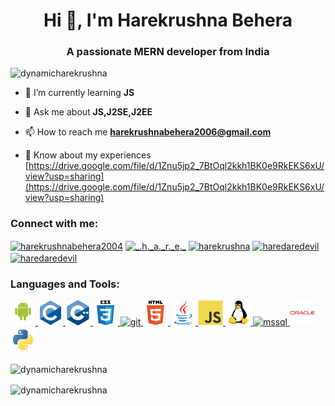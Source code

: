 <h1 align="center">Hi 👋, I'm Harekrushna Behera</h1>
<h3 align="center">A passionate MERN developer from India</h3>

<p align="left"> <img src="https://komarev.com/ghpvc/?username=dynamicharekrushna&label=Profile%20views&color=0e75b6&style=flat" alt="dynamicharekrushna" /> </p>

- 🌱 I’m currently learning **JS**

- 💬 Ask me about **JS,J2SE,J2EE**

- 📫 How to reach me **harekrushnabehera2006@gmail.com**

- 📄 Know about my experiences [https://drive.google.com/file/d/1Znu5jp2_7BtOql2kkh1BK0e9RkEKS6xU/view?usp=sharing](https://drive.google.com/file/d/1Znu5jp2_7BtOql2kkh1BK0e9RkEKS6xU/view?usp=sharing)

<h3 align="left">Connect with me:</h3>
<p align="left">
<a href="https://linkedin.com/in/harekrushnabehera2004" target="blank"><img align="center" src="https://raw.githubusercontent.com/rahuldkjain/github-profile-readme-generator/master/src/images/icons/Social/linked-in-alt.svg" alt="harekrushnabehera2004" height="30" width="40" /></a>
<a href="https://instagram.com/_.h._a._r._e._" target="blank"><img align="center" src="https://raw.githubusercontent.com/rahuldkjain/github-profile-readme-generator/master/src/images/icons/Social/instagram.svg" alt="_.h._a._r._e._" height="30" width="40" /></a>
<a href="https://www.codechef.com/users/harekrushna" target="blank"><img align="center" src="https://cdn.jsdelivr.net/npm/simple-icons@3.1.0/icons/codechef.svg" alt="harekrushna" height="30" width="40" /></a>
<a href="https://www.hackerrank.com/haredaredevil" target="blank"><img align="center" src="https://raw.githubusercontent.com/rahuldkjain/github-profile-readme-generator/master/src/images/icons/Social/hackerrank.svg" alt="haredaredevil" height="30" width="40" /></a>
<a href="https://www.leetcode.com/haredaredevil" target="blank"><img align="center" src="https://raw.githubusercontent.com/rahuldkjain/github-profile-readme-generator/master/src/images/icons/Social/leet-code.svg" alt="haredaredevil" height="30" width="40" /></a>
</p>

<h3 align="left">Languages and Tools:</h3>
<p align="left"> <a href="https://developer.android.com" target="_blank" rel="noreferrer"> <img src="https://raw.githubusercontent.com/devicons/devicon/master/icons/android/android-original-wordmark.svg" alt="android" width="40" height="40"/> </a> <a href="https://www.cprogramming.com/" target="_blank" rel="noreferrer"> <img src="https://raw.githubusercontent.com/devicons/devicon/master/icons/c/c-original.svg" alt="c" width="40" height="40"/> </a> <a href="https://www.w3schools.com/cpp/" target="_blank" rel="noreferrer"> <img src="https://raw.githubusercontent.com/devicons/devicon/master/icons/cplusplus/cplusplus-original.svg" alt="cplusplus" width="40" height="40"/> </a> <a href="https://www.w3schools.com/css/" target="_blank" rel="noreferrer"> <img src="https://raw.githubusercontent.com/devicons/devicon/master/icons/css3/css3-original-wordmark.svg" alt="css3" width="40" height="40"/> </a> <a href="https://git-scm.com/" target="_blank" rel="noreferrer"> <img src="https://www.vectorlogo.zone/logos/git-scm/git-scm-icon.svg" alt="git" width="40" height="40"/> </a> <a href="https://www.w3.org/html/" target="_blank" rel="noreferrer"> <img src="https://raw.githubusercontent.com/devicons/devicon/master/icons/html5/html5-original-wordmark.svg" alt="html5" width="40" height="40"/> </a> <a href="https://www.java.com" target="_blank" rel="noreferrer"> <img src="https://raw.githubusercontent.com/devicons/devicon/master/icons/java/java-original.svg" alt="java" width="40" height="40"/> </a> <a href="https://developer.mozilla.org/en-US/docs/Web/JavaScript" target="_blank" rel="noreferrer"> <img src="https://raw.githubusercontent.com/devicons/devicon/master/icons/javascript/javascript-original.svg" alt="javascript" width="40" height="40"/> </a> <a href="https://www.linux.org/" target="_blank" rel="noreferrer"> <img src="https://raw.githubusercontent.com/devicons/devicon/master/icons/linux/linux-original.svg" alt="linux" width="40" height="40"/> </a> <a href="https://www.microsoft.com/en-us/sql-server" target="_blank" rel="noreferrer"> <img src="https://www.svgrepo.com/show/303229/microsoft-sql-server-logo.svg" alt="mssql" width="40" height="40"/> </a> <a href="https://www.oracle.com/" target="_blank" rel="noreferrer"> <img src="https://raw.githubusercontent.com/devicons/devicon/master/icons/oracle/oracle-original.svg" alt="oracle" width="40" height="40"/> </a> <a href="https://www.python.org" target="_blank" rel="noreferrer"> <img src="https://raw.githubusercontent.com/devicons/devicon/master/icons/python/python-original.svg" alt="python" width="40" height="40"/> </a> </p>

<p><img align="center" src="https://github-readme-stats.vercel.app/api/top-langs?username=dynamicharekrushna&show_icons=true&locale=en&layout=compact" alt="dynamicharekrushna" /></p>

<p><img align="center" src="https://github-readme-streak-stats.herokuapp.com/?user=dynamicharekrushna&" alt="dynamicharekrushna" /></p>
